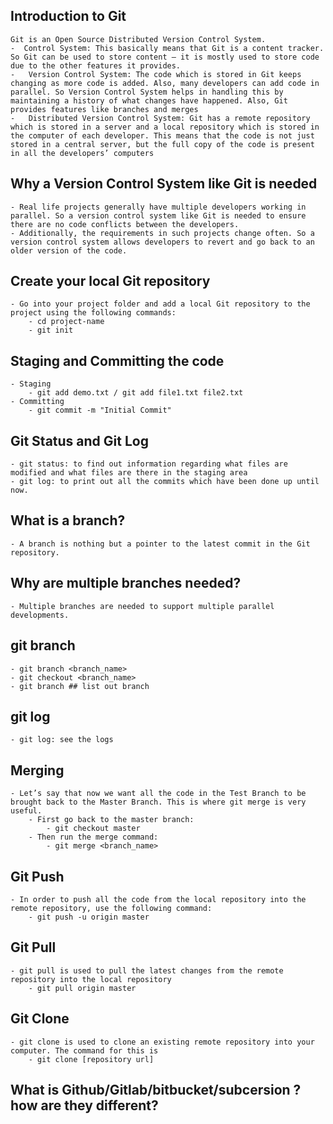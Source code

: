 ## Introduction to Git
    Git is an Open Source Distributed Version Control System.
    -  Control System: This basically means that Git is a content tracker. So Git can be used to store content — it is mostly used to store code due to the other features it provides.
    -   Version Control System: The code which is stored in Git keeps changing as more code is added. Also, many developers can add code in parallel. So Version Control System helps in handling this by maintaining a history of what changes have happened. Also, Git provides features like branches and merges
    -   Distributed Version Control System: Git has a remote repository which is stored in a server and a local repository which is stored in the computer of each developer. This means that the code is not just stored in a central server, but the full copy of the code is present in all the developers’ computers

## Why a Version Control System like Git is needed
    - Real life projects generally have multiple developers working in parallel. So a version control system like Git is needed to ensure there are no code conflicts between the developers.
    - Additionally, the requirements in such projects change often. So a version control system allows developers to revert and go back to an older version of the code.

## Create your local Git repository
    - Go into your project folder and add a local Git repository to the project using the following commands:
        - cd project-name
        - git init
    
## Staging and Committing the code
    - Staging
        - git add demo.txt / git add file1.txt file2.txt
    - Committing
        - git commit -m "Initial Commit"

## Git Status and Git Log
    - git status: to find out information regarding what files are modified and what files are there in the staging area
    - git log: to print out all the commits which have been done up until now.

## What is a branch?
    - A branch is nothing but a pointer to the latest commit in the Git repository.

## Why are multiple branches needed?
    - Multiple branches are needed to support multiple parallel developments.

## git branch
    - git branch <branch_name>
    - git checkout <branch_name>
    - git branch ## list out branch

## git log
    - git log: see the logs

## Merging
    - Let’s say that now we want all the code in the Test Branch to be brought back to the Master Branch. This is where git merge is very useful.
        - First go back to the master branch:
            - git checkout master
        - Then run the merge command:
            - git merge <branch_name>

## Git Push
    - In order to push all the code from the local repository into the remote repository, use the following command:
        - git push -u origin master

## Git Pull
    - git pull is used to pull the latest changes from the remote repository into the local repository
        - git pull origin master

## Git Clone
    - git clone is used to clone an existing remote repository into your computer. The command for this is
        - git clone [repository url]

## What is Github/Gitlab/bitbucket/subcersion ? how are they different?  

